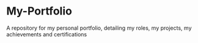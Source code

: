 # My-Portfolio
A repository for my personal portfolio, detailing my roles, my projects, my achievements and certifications
